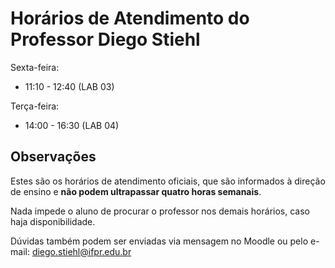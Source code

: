 # Horários de Atendimento do Professor Diego Stiehl

Sexta-feira:

* 11:10 - 12:40 (LAB 03)

Terça-feira:

* 14:00 - 16:30 (LAB 04)

## Observações

Estes são os horários de atendimento oficiais, que são informados à direção de ensino e **não podem ultrapassar quatro horas semanais**.

Nada impede o aluno de procurar o professor nos demais horários, caso haja disponibilidade.

Dúvidas também podem ser enviadas via mensagem no Moodle ou pelo e-mail: diego.stiehl@ifpr.edu.br